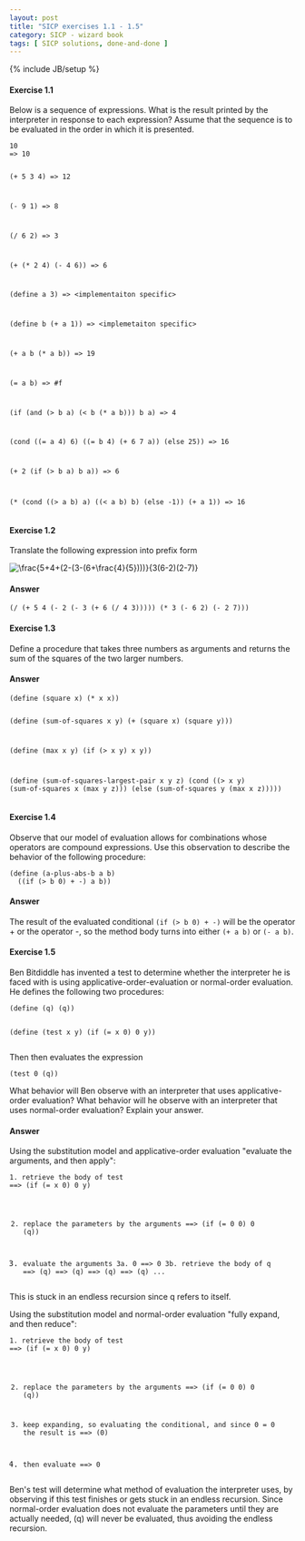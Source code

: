 ```yaml
---
layout: post
title: "SICP exercises 1.1 - 1.5"
category: SICP - wizard book
tags: [ SICP solutions, done-and-done ]
---
```

{% include JB/setup %}

<h4 id="exercise-1.1">Exercise 1.1</h4>
<p>Below is a sequence of expressions. What is the result printed by the interpreter in response to each expression? Assume that the sequence is to be evaluated in the order in which it is presented.</p>
<pre><code>10
=&gt; 10

(+ 5 3 4)
=&gt; 12

(- 9 1)
=&gt; 8

(/ 6 2)
=&gt; 3

(+ (* 2 4) (- 4 6))
=&gt; 6

(define a 3)
=&gt; &lt;implementaiton specific&gt;

(define b (+ a 1))
=&gt; &lt;implemetaiton specific&gt;

(+ a b (* a b))
=&gt; 19

(= a b)
=&gt; #f

(if (and (&gt; b a) (&lt; b (* a b)))
    b
    a)
=&gt; 4

(cond ((= a 4) 6)
      ((= b 4) (+ 6 7 a))
      (else 25))
=&gt; 16

(+ 2 (if (&gt; b a) b a))
=&gt; 6

(* (cond ((&gt; a b) a)
         ((&lt; a b) b)
         (else -1))
   (+ a 1))
=&gt; 16
</code></pre>
<h4 id="exercise-1.2">Exercise 1.2</h4>
<p>Translate the following expression into prefix form</p>
<p><img src="http://chart.apis.google.com/chart?cht=tx&amp;chl=%5Cfrac%7B5%2B4%2B%282-%283-%286%2B%5Cfrac%7B4%7D%7B5%7D%29%29%29%7D%7B3%286-2%29%282-7%29%7D" alt="\frac{5+4+(2-(3-(6+\frac{4}{5})))}{3(6-2)(2-7)}" title="\frac{5+4+(2-(3-(6+\frac{4}{5})))}{3(6-2)(2-7)}" /></p>
<h4 id="answer">Answer</h4>
<pre><code>(/ (+ 5 4 (- 2 (- 3 (+ 6 (/ 4 3))))) (* 3 (- 6 2) (- 2 7)))
</code></pre>
<h4 id="exercise-1.3">Exercise 1.3</h4>
<p>Define a procedure that takes three numbers as arguments and returns the sum of the squares of the two larger numbers.</p>
<h4 id="answer-1">Answer</h4>
<pre><code>(define (square x) (* x x))

(define (sum-of-squares x y) (+ (square x) (square y)))

(define (max x y) (if (&gt; x y) x y))

(define (sum-of-squares-largest-pair x y z)
    (cond ((&gt; x y) (sum-of-squares x (max y z)))
          (else (sum-of-squares y (max x z)))))
</code></pre>
<h4 id="exercise-1.4">Exercise 1.4</h4>
<p>Observe that our model of evaluation allows for combinations whose operators are compound expressions. Use this observation to describe the behavior of the following procedure:</p>
<pre><code>(define (a-plus-abs-b a b)
  ((if (&gt; b 0) + -) a b))
</code></pre>
<h4 id="answer-2">Answer</h4>
<p>The result of the evaluated conditional <code>(if (&gt; b 0) + -)</code> will be the operator + or the operator -, so the method body turns into either <code>(+ a b)</code> or <code>(- a b)</code>.</p>
<h4 id="exercise-1.5">Exercise 1.5</h4>
<p>Ben Bitdiddle has invented a test to determine whether the interpreter he is faced with is using applicative-order-evaluation or normal-order evaluation. He defines the following two procedures:</p>
<pre><code>(define (q) (q))

(define (test x y)
  (if (= x 0)
      0
      y))
</code></pre>
<p>Then then evaluates the expression</p>
<pre><code>(test 0 (q))
</code></pre>
<p>What behavior will Ben observe with an interpreter that uses applicative-order evaluation? What behavior will he observe with an interpreter that uses normal-order evaluation? Explain your answer.</p>
<h4 id="answer-3">Answer</h4>
<p>Using the substitution model and applicative-order evaluation &quot;evaluate the arguments, and then apply&quot;:</p>
<pre><code>1. retrieve the body of test
==&gt; (if (= x 0) 0 y)

2. replace the parameters by the arguments
==&gt; (if (= 0 0) 0 (q))

3. evaluate the arguments
3a. 0 ==&gt; 0
3b. retrieve the body of q
==&gt; (q) ==&gt; (q) ==&gt; (q) ==&gt; (q) ...
</code></pre>
<p>This is stuck in an endless recursion since q refers to itself.</p>
<p>Using the substitution model and normal-order evaluation &quot;fully expand, and then reduce&quot;:</p>
<pre><code>1. retrieve the body of test
==&gt; (if (= x 0) 0 y)

2. replace the parameters by the arguments
==&gt; (if (= 0 0) 0 (q))

3. keep expanding, so evaluating the conditional, and since 0 = 0 the result is
==&gt; (0)

4. then evaluate
==&gt; 0
</code></pre>
<p>Ben's test will determine what method of evaluation the interpreter uses, by observing if this test finishes or gets stuck in an endless recursion. Since normal-order evaluation does not evaluate the parameters until they are actually needed, (q) will never be evaluated, thus avoiding the endless recursion.</p>
